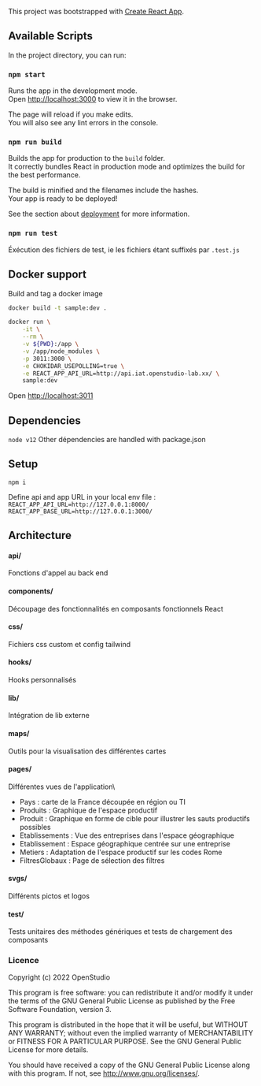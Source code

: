 This project was bootstrapped with [Create React App](https://github.com/facebook/create-react-app).

## Available Scripts

In the project directory, you can run:

### `npm start`

Runs the app in the development mode.<br />
Open [http://localhost:3000](http://localhost:3000) to view it in the browser.

The page will reload if you make edits.<br />
You will also see any lint errors in the console.

### `npm run build`

Builds the app for production to the `build` folder.<br />
It correctly bundles React in production mode and optimizes the build for the best performance.

The build is minified and the filenames include the hashes.<br />
Your app is ready to be deployed!

See the section about [deployment](https://facebook.github.io/create-react-app/docs/deployment) for more information.


### `npm run test`

Éxécution des fichiers de test, ie les fichiers étant suffixés par `.test.js`  

## Docker support

Build and tag a docker image

```sh
docker build -t sample:dev .
```

```sh
docker run \
    -it \
    --rm \
    -v ${PWD}:/app \
    -v /app/node_modules \
    -p 3011:3000 \
    -e CHOKIDAR_USEPOLLING=true \
    -e REACT_APP_API_URL=http://api.iat.openstudio-lab.xx/ \
    sample:dev
```

Open <http://localhost:3011>

## Dependencies 

```node v12```
Other dépendencies are handled with package.json

## Setup

```npm i```

Define api and app URL in your local env file : \
```REACT_APP_API_URL=http://127.0.0.1:8000/``` \
```REACT_APP_BASE_URL=http://127.0.0.1:3000/```

## Architecture
#### api/
Fonctions d'appel au back end
#### components/
Découpage des fonctionnalités en composants fonctionnels React
#### css/
Fichiers css custom et config tailwind
#### hooks/
Hooks personnalisés
#### lib/
Intégration de lib externe
#### maps/
Outils pour la visualisation des différentes cartes
#### pages/
Différentes vues de l'application\
* Pays : carte de la France découpée en région ou TI
* Produits : Graphique de l'espace productif 
* Produit : Graphique en forme de cible pour illustrer les sauts productifs possibles
* Etablissements : Vue des entreprises dans l'espace géographique
* Etablissement : Espace géographique centrée sur une entreprise
* Metiers : Adaptation de l'espace productif sur les codes Rome
* FiltresGlobaux : Page de sélection des filtres

#### svgs/
Différents pictos et logos
#### test/
Tests unitaires des méthodes génériques et tests de chargement des composants

### Licence
Copyright (c) 2022 OpenStudio

This program is free software: you can redistribute it and/or modify it under the terms of the GNU General Public License as published by the Free Software Foundation, version 3.

This program is distributed in the hope that it will be useful, but WITHOUT ANY WARRANTY; without even the implied warranty of MERCHANTABILITY or FITNESS FOR A PARTICULAR PURPOSE. See the GNU General Public License for more details.
 
You should have received a copy of the GNU General Public License along with this program. If not, see <http://www.gnu.org/licenses/>.
